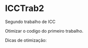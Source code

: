 # ICCTrab2
Segundo trabalho de ICC 

Otimizar o codigo do primeiro trabalho.

Dicas de otimização:


